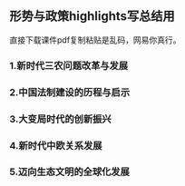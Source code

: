 ## 形势与政策highlights写总结用

直接下载课件pdf复制粘贴是乱码，网易你真行。

### 1.新时代三农问题改革与发展

### 2.中国法制建设的历程与启示

### 3.大变局时代的创新振兴

### 4.新时代中欧关系发展

### 5.迈向生态文明的全球化发展


